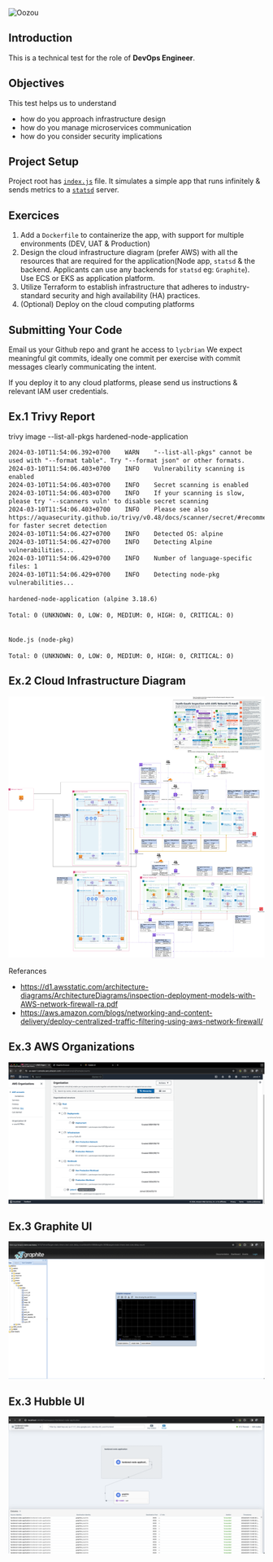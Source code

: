 ![Oozou](https://cdn.oozou.com/assets/website/favicon-32x32-31e7864857aa3fc3b35d0c34bfea6b8e0cdeb22f8f6317701c0f7f0df564543f.png)


## Introduction

This is a technical test for the role of **DevOps Engineer**.

## Objectives

This test helps us to understand
- how do you approach infrastructure design
- how do you manage microservices communication
- how do you consider security implications

## Project Setup

Project root has [`index.js`](/index.js) file. It simulates a simple app that runs infinitely & sends metrics to a [`statsd`](https://github.com/statsd/statsd) server.

## Exercices

  1. Add a `Dockerfile` to containerize the app, with support for multiple environments (DEV, UAT & Production)
  2. Design the cloud infrastructure diagram (prefer AWS) with all the resources that are required for the application(Node app, `statsd` & the backend. Applicants can use any backends for `statsd` eg: `Graphite`). Use ECS or EKS as application platform.
  3. Utilize Terraform to establish infrastructure that adheres to industry-standard security and high availability (HA) practices.
  4. (Optional) Deploy on the cloud computing platforms

## Submitting Your Code

Email us your Github repo and grant he access to `lycbrian` We expect meaningful git commits, ideally one commit per exercise with commit messages clearly communicating the intent.

If you deploy it to any cloud platforms, please send us instructions & relevant IAM user credentials.


## Ex.1 Trivy Report

trivy image --list-all-pkgs hardened-node-application

```
2024-03-10T11:54:06.392+0700	WARN	"--list-all-pkgs" cannot be used with "--format table". Try "--format json" or other formats.
2024-03-10T11:54:06.403+0700	INFO	Vulnerability scanning is enabled
2024-03-10T11:54:06.403+0700	INFO	Secret scanning is enabled
2024-03-10T11:54:06.403+0700	INFO	If your scanning is slow, please try '--scanners vuln' to disable secret scanning
2024-03-10T11:54:06.403+0700	INFO	Please see also https://aquasecurity.github.io/trivy/v0.48/docs/scanner/secret/#recommendation for faster secret detection
2024-03-10T11:54:06.427+0700	INFO	Detected OS: alpine
2024-03-10T11:54:06.427+0700	INFO	Detecting Alpine vulnerabilities...
2024-03-10T11:54:06.429+0700	INFO	Number of language-specific files: 1
2024-03-10T11:54:06.429+0700	INFO	Detecting node-pkg vulnerabilities...

hardened-node-application (alpine 3.18.6)

Total: 0 (UNKNOWN: 0, LOW: 0, MEDIUM: 0, HIGH: 0, CRITICAL: 0)


Node.js (node-pkg)

Total: 0 (UNKNOWN: 0, LOW: 0, MEDIUM: 0, HIGH: 0, CRITICAL: 0)
```

## Ex.2 Cloud Infrastructure Diagram

![cloud-infrastructure-diagram.drawio.png](./img/cloud-infrastructure-diagram.drawio.png)

Referances
- https://d1.awsstatic.com/architecture-diagrams/ArchitectureDiagrams/inspection-deployment-models-with-AWS-network-firewall-ra.pdf
- https://aws.amazon.com/blogs/networking-and-content-delivery/deploy-centralized-traffic-filtering-using-aws-network-firewall/

## Ex.3 AWS Organizations

![aws-organization.png](./img/aws-organization.png)

## Ex.3 Graphite UI

![graphite-ui.png](./img/graphite-ui.png)

## Ex.3 Hubble UI

![hubble-ui.png](./img/hubble-ui.png)